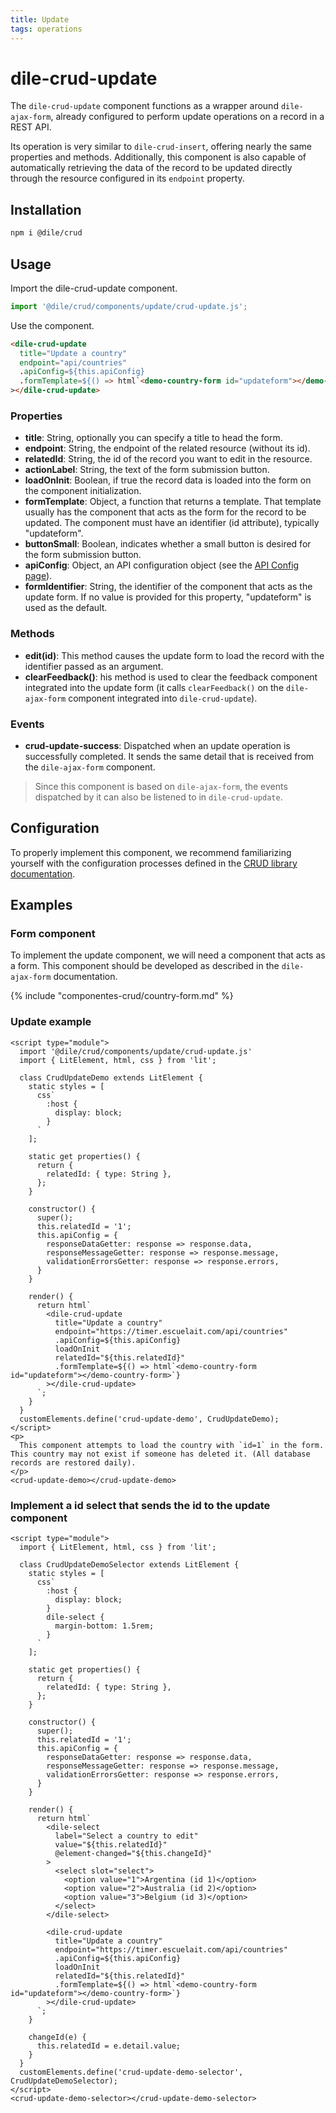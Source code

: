 ```yaml
---
title: Update
tags: operations
---
```


# dile-crud-update

The `dile-crud-update` component functions as a wrapper around `dile-ajax-form`, already configured to perform update operations on a record in a REST API.

Its operation is very similar to `dile-crud-insert`, offering nearly the same properties and methods. Additionally, this component is also capable of automatically retrieving the data of the record to be updated directly through the resource configured in its `endpoint` property.

## Installation

```bash
npm i @dile/crud
```

## Usage

Import the dile-crud-update component.

```javascript
import '@dile/crud/components/update/crud-update.js';
```
Use the component.

```html
<dile-crud-update
  title="Update a country"
  endpoint="api/countries"
  .apiConfig=${this.apiConfig}
  .formTemplate=${() => html`<demo-country-form id="updateform"></demo-country-form>`}
></dile-crud-update>
```

### Properties

- **title**: String, optionally you can specify a title to head the form.
- **endpoint**: String, the endpoint of the related resource (without its id).
- **relatedId**: String, the id of the record you want to edit in the resource.
- **actionLabel**: String, the text of the form submission button.
- **loadOnInit**: Boolean, if true the record data is loaded into the form on the component initialization.
- **formTemplate**: Object, a function that returns a template. That template usually has the component that acts as the form for the record to be updated. The component must have an identifier (id attribute), typically "updateform".
- **buttonSmall**: Boolean, indicates whether a small button is desired for the form submission button.
- **apiConfig**: Object, an API configuration object (see the [API Config page](/crud/api-config/)).
- **formIdentifier**: String, the identifier of the component that acts as the update form. If no value is provided for this property, "updateform" is used as the default.

### Methods

- **edit(id)**: This method causes the update form to load the record with the identifier passed as an argument.
- **clearFeedback()**: his method is used to clear the feedback component integrated into the update form (it calls `clearFeedback()` on the `dile-ajax-form` component integrated into `dile-crud-update`).

### Events

- **crud-update-success**: Dispatched when an update operation is successfully completed. It sends the same detail that is received from the `dile-ajax-form` component.

> Since this component is based on `dile-ajax-form`, the events dispatched by it can also be listened to in `dile-crud-update`.

## Configuration

To properly implement this component, we recommend familiarizing yourself with the configuration processes defined in the [CRUD library documentation](/crud/).

## Examples

### Form component

To implement the update component, we will need a component that acts as a form. This component should be developed as described in the `dile-ajax-form` documentation.

{% include "componentes-crud/country-form.md" %}

### Update example

```html:preview
<script type="module">
  import '@dile/crud/components/update/crud-update.js'
  import { LitElement, html, css } from 'lit';

  class CrudUpdateDemo extends LitElement {
    static styles = [
      css`
        :host {
          display: block;
        }
      `
    ];

    static get properties() {
      return {
        relatedId: { type: String },
      };
    }

    constructor() {
      super();
      this.relatedId = '1';
      this.apiConfig = {
        responseDataGetter: response => response.data,
        responseMessageGetter: response => response.message,
        validationErrorsGetter: response => response.errors,
      }
    }
  
    render() {
      return html`
        <dile-crud-update
          title="Update a country"
          endpoint="https://timer.escuelait.com/api/countries"
          .apiConfig=${this.apiConfig}
          loadOnInit
          relatedId="${this.relatedId}"
          .formTemplate=${() => html`<demo-country-form id="updateform"></demo-country-form>`}
        ></dile-crud-update>
      `;
    }
  }
  customElements.define('crud-update-demo', CrudUpdateDemo);
</script>
<p>
  This component attempts to load the country with `id=1` in the form. This country may not exist if someone has deleted it. (All database records are restored daily).
</p>
<crud-update-demo></crud-update-demo>
```

### Implement a id select that sends the id to the update component

```html:preview
<script type="module">
  import { LitElement, html, css } from 'lit';

  class CrudUpdateDemoSelector extends LitElement {
    static styles = [
      css`
        :host {
          display: block;
        }
        dile-select {
          margin-bottom: 1.5rem;
        }
      `
    ];

    static get properties() {
      return {
        relatedId: { type: String },
      };
    }

    constructor() {
      super();
      this.relatedId = '1';
      this.apiConfig = {
        responseDataGetter: response => response.data,
        responseMessageGetter: response => response.message,
        validationErrorsGetter: response => response.errors,
      }
    }
  
    render() {
      return html`
        <dile-select
          label="Select a country to edit"
          value="${this.relatedId}"
          @element-changed="${this.changeId}"
        >
          <select slot="select">
            <option value="1">Argentina (id 1)</option>
            <option value="2">Australia (id 2)</option>
            <option value="3">Belgium (id 3)</option>
          </select>
        </dile-select>

        <dile-crud-update
          title="Update a country"
          endpoint="https://timer.escuelait.com/api/countries"
          .apiConfig=${this.apiConfig}
          loadOnInit
          relatedId="${this.relatedId}"
          .formTemplate=${() => html`<demo-country-form id="updateform"></demo-country-form>`}
        ></dile-crud-update>
      `;
    }

    changeId(e) {
      this.relatedId = e.detail.value;
    }
  }
  customElements.define('crud-update-demo-selector', CrudUpdateDemoSelector);
</script>
<crud-update-demo-selector></crud-update-demo-selector>
```